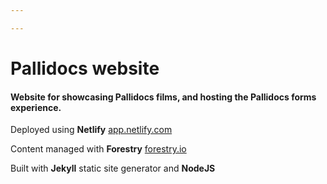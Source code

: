 ```yaml
---

---
```

# Pallidocs website

#### Website for showcasing Pallidocs films, and hosting the Pallidocs forms experience.

Deployed using **Netlify** [app.netlify.com](app.netlify.com)

Content managed with **Forestry** [forestry.io](www.forestry.io)

Built with **Jekyll** static site generator and **NodeJS**